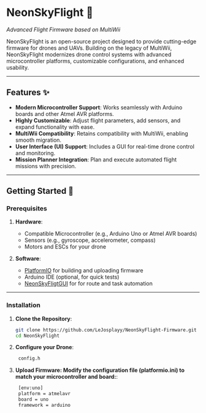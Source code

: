 # NeonSkyFlight 🚀  
*Advanced Flight Firmware based on MultiWii*

NeonSkyFlight is an open-source project designed to provide cutting-edge firmware for drones and UAVs. Building on the legacy of MultiWii, NeonSkyFlight modernizes drone control systems with advanced microcontroller platforms, customizable configurations, and enhanced usability.

---

## Features ✨
- **Modern Microcontroller Support**: Works seamlessly with Arduino boards and other Atmel AVR platforms.
- **Highly Customizable**: Adjust flight parameters, add sensors, and expand functionality with ease.
- **MultiWii Compatibility**: Retains compatibility with MultiWii, enabling smooth migration.
- **User Interface (UI) Support**: Includes a GUI for real-time drone control and monitoring.
- **Mission Planner Integration**: Plan and execute automated flight missions with precision.

---

## Getting Started 🚁

### Prerequisites
1. **Hardware**:
   - Compatible Microcontroller (e.g., Arduino Uno or Atmel AVR boards)
   - Sensors (e.g., gyroscope, accelerometer, compass)
   - Motors and ESCs for your drone
   
2. **Software**:
   - [PlatformIO](https://platformio.org/) for building and uploading firmware
   - Arduino IDE (optional, for quick tests)
   - [NeonSkyFligtGUI](https://github.com/LeJosplayy/NeonSkyFlight) for for route and task automation

---

### Installation

1. **Clone the Repository**:
   ```bash
   git clone https://github.com/LeJosplayy/NeonSkyFlight-Firmware.git
   cd NeonSkyFlight
2. **Configure your Drone**:
   ```bash
    config.h
3. **Upload Firmware: Modify the configuration file (platformio.ini) to match your microcontroller and board:**:
   ```bash
    [env:uno]
    platform = atmelavr
    board = uno
    framework = arduino

